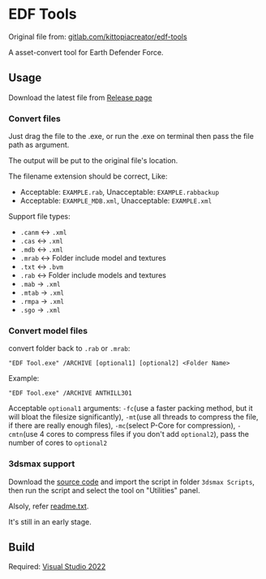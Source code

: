# EDF Tools

Original file from: [gitlab.com/kittopiacreator/edf-tools](https://gitlab.com/kittopiacreator/edf-tools)

A asset-convert tool for Earth Defender Force.

## Usage

Download the latest file from [Release page](https://github.com/AUK233/edf-tools/releases)

### Convert files

Just drag the file to the .exe, or run the .exe on terminal then pass the file path as argument.

The output will be put to the original file's location.

The filename extension should be correct, Like:
- Acceptable: `EXAMPLE.rab`, Unacceptable: `EXAMPLE.rabbackup`
- Acceptable: `EXAMPLE_MDB.xml`, Unacceptable: `EXAMPLE.xml`

Support file types:
- `.canm` <-> `.xml`
- `.cas` <-> `.xml`
- `.mdb` <-> `.xml`
- `.mrab` <-> Folder include model and textures
- `.txt` <-> `.bvm`
- `.rab` <-> Folder include models and textures
- `.mab` -> `.xml`
- `.mtab` -> `.xml`
- `.rmpa` -> `.xml`
- `.sgo` -> `.xml`

### Convert model files

convert folder back to `.rab` or `.mrab`:

```batch
"EDF Tool.exe" /ARCHIVE [optional1] [optional2] <Folder Name>
```

Example:
```batch
"EDF Tool.exe" /ARCHIVE ANTHILL301
```

Acceptable `optional1` arguments: `-fc`(use a faster packing method, but it will bloat the filesize significantly), `-mt`(use all threads to compress the file, if there are really enough files), `-mc`(select P-Core for compression), `-cmtn`(use 4 cores to compress files if you don't add `optional2`), pass the number of cores to `optional2`

### 3dsmax support

Download the [source code](https://github.com/AUK233/edf-tools/archive/refs/heads/master.zip) and import the script in folder `3dsmax Scripts`, then run the script and select the tool on "Utilities" panel.

Alsoly, refer [readme.txt](./3dmax%20Scripts/readme.txt).

It's still in an early stage.

## Build

Required: [Visual Studio 2022](https://visualstudio.microsoft.com/downloads/?cid=learn-onpage-download-install-visual-studio-page-cta)